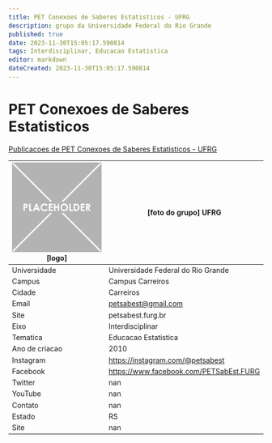 ```yaml
---
title: PET Conexoes de Saberes Estatisticos - UFRG
description: grupo da Universidade Federal do Rio Grande
published: true
date: 2023-11-30T15:05:17.590814
tags: Interdisciplinar, Educacao Estatistica
editor: markdown
dateCreated: 2023-11-30T15:05:17.590814
---
```


# PET Conexoes de Saberes Estatisticos

[Publicacoes de PET Conexoes de Saberes Estatisticos - UFRG](/atividade/25PETConexoesdeSaberesEstatisticosUFRG/feed)

| ![placeholder.png](/placeholder.png) [logo] | [foto do grupo] UFRG         |
| ------------------------------------------- | ------------------------------------------------- |
| Universidade                                | Universidade Federal do Rio Grande      |
| Campus                                      | Campus Carreiros            |
| Cidade                                      | Carreiros             |
| Email                                       | petsabest@gmail.com             |
| Site                                        | petsabest.furg.br              |
| Eixo                                        | Interdisciplinar              |
| Tematica                                    | Educacao Estatistica          |
| Ano de criacao                              | 2010        |
| Instagram                                   | https://instagram.com/@petsabest         |
| Facebook                                    | https://www.facebook.com/PETSabEst.FURG          |
| Twitter                                     | nan           |
| YouTube                                     | nan           |
| Contato                                     | nan         |
| Estado                                      |  RS            |
| Site                                        | nan |
